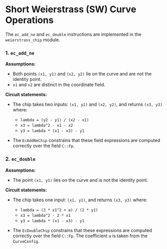 # Short Weierstrass (SW) Curve Operations

The `ec_add_ne` and `ec_double` instructions are implemented in the `weierstrass_chip` module.

### 1. `ec_add_ne`

**Assumptions:**

- Both points `(x1, y1)` and `(x2, y2)` lie on the curve and are not the identity point.
- `x1` and `x2` are distinct in the coordinate field.

**Circuit statements:**

- The chip takes two inputs: `(x1, y1)` and `(x2, y2)`, and returns `(x3, y3)` where:
  - `lambda = (y2 - y1) / (x2 - x1)`
  - `x3 = lambda^2 - x1 - x2`
  - `y3 = lambda * (x1 - x3) - y1`

- The `EcAddNeChip` constrains that these field expressions are computed correctly over the field `C::Fp`.

### 2. `ec_double`

**Assumptions:**

- The point `(x1, y1)` lies on the curve and is not the identity point.

**Circuit statements:**

- The chip takes one input: `(x1, y1)`, and returns `(x3, y3)` where:
  - `lambda = (3 * x1^2 + a) / (2 * y1)`
  - `x3 = lambda^2 - 2 * x1`
  - `y3 = lambda * (x1 - x3) - y1`

- The `EcDoubleChip` constrains that these expressions are computed correctly over the field `C::Fp`. The coefficient `a` is taken from the `CurveConfig`.
